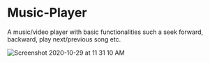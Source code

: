 # Music-Player
A music/video player with basic functionalities such a seek forward, backward, play next/previous song etc.

![Screenshot 2020-10-29 at 11 31 10 AM](https://user-images.githubusercontent.com/64434518/97534671-669f0b80-19e0-11eb-9358-94555106ed73.png)
